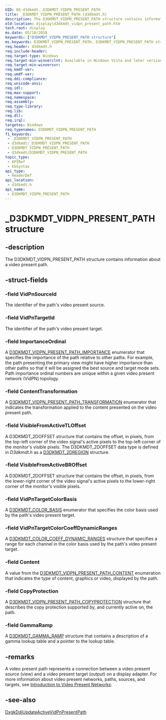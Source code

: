 ```yaml
---
UID: NS:d3dkmdt._D3DKMDT_VIDPN_PRESENT_PATH
title: _D3DKMDT_VIDPN_PRESENT_PATH (d3dkmdt.h)
description: The D3DKMDT_VIDPN_PRESENT_PATH structure contains information about a video present path.
old-location: display\d3dkmdt_vidpn_present_path.htm
tech.root: display
ms.date: 05/10/2018
keywords: ["D3DKMDT_VIDPN_PRESENT_PATH structure"]
ms.keywords: D3DKMDT_VIDPN_PRESENT_PATH, D3DKMDT_VIDPN_PRESENT_PATH structure [Display Devices], DmStructs_7cf350db-f1fa-492f-96d2-9ad806f2b75a.xml, _D3DKMDT_VIDPN_PRESENT_PATH, d3dkmdt/D3DKMDT_VIDPN_PRESENT_PATH, display.d3dkmdt_vidpn_present_path
req.header: d3dkmdt.h
req.include-header:
req.target-type: Windows
req.target-min-winverclnt: Available in Windows Vista and later versions of the Windows operating systems.
req.target-min-winversvr: 
req.kmdf-ver: 
req.umdf-ver: 
req.ddi-compliance: 
req.unicode-ansi: 
req.idl: 
req.max-support: 
req.namespace: 
req.assembly: 
req.type-library: 
req.lib: 
req.dll: 
req.irql: 
targetos: Windows
req.typenames: D3DKMDT_VIDPN_PRESENT_PATH
f1_keywords:
 - _D3DKMDT_VIDPN_PRESENT_PATH
 - d3dkmdt/_D3DKMDT_VIDPN_PRESENT_PATH
 - D3DKMDT_VIDPN_PRESENT_PATH
 - d3dkmdt/D3DKMDT_VIDPN_PRESENT_PATH
topic_type:
 - APIRef
 - kbSyntax
api_type:
 - HeaderDef
api_location:
 - d3dkmdt.h
api_name:
 - D3DKMDT_VIDPN_PRESENT_PATH
---
```


# _D3DKMDT_VIDPN_PRESENT_PATH structure


## -description

The D3DKMDT_VIDPN_PRESENT_PATH structure contains information about a video present path.

## -struct-fields

### -field VidPnSourceId

The identifier of the path's video present source.

### -field VidPnTargetId

The identifier of the path's video present target.

### -field ImportanceOrdinal

A <a href="/windows-hardware/drivers/ddi/d3dkmdt/ne-d3dkmdt-_d3dkmdt_vidpn_present_path_importance">D3DKMDT_VIDPN_PRESENT_PATH_IMPORTANCE</a> enumerator that specifies the importance of the path relative to other paths. For example, the path presenting the primary view might have higher importance than other paths so that it will be assigned the best source and target mode sets. Path importance ordinal numbers are unique within a given video present network (VidPN) topology.

### -field ContentTransformation

 A <a href="/windows-hardware/drivers/ddi/d3dkmdt/ns-d3dkmdt-_d3dkmdt_vidpn_present_path_transformation">D3DKMDT_VIDPN_PRESENT_PATH_TRANSFORMATION</a> enumerator that indicates the transformation applied to the content presented on the video present path.

### -field VisibleFromActiveTLOffset

A D3DKMDT_2DOFFSET structure that contains the offset, in pixels, from the top-left corner of the video signal's active pixels to the top-left corner of the monitor's visible pixels. The D3DKMDT_2DOFFSET data type is defined in <i>D3dkmdt.h</i> as a <a href="/windows-hardware/drivers/ddi/d3dkmdt/ns-d3dkmdt-_d3dkmdt_2dregion">D3DKMDT_2DREGION</a> structure.

### -field VisibleFromActiveBROffset

A D3DKMDT_2DOFFSET structure that contains the offset, in pixels, from the lower-right corner of the video signal's active pixels to the lower-right corner of the monitor's visible pixels.

### -field VidPnTargetColorBasis

A <a href="/windows-hardware/drivers/ddi/d3dkmdt/ne-d3dkmdt-_d3dkmdt_color_basis">D3DKMDT_COLOR_BASIS</a> enumerator that specifies the color basis used by the path's video present target.

### -field VidPnTargetColorCoeffDynamicRanges

A <a href="/windows-hardware/drivers/ddi/d3dkmdt/ns-d3dkmdt-_d3dkmdt_color_coeff_dynamic_ranges">D3DKMDT_COLOR_COEFF_DYNAMIC_RANGES</a> structure that specifies a range for each channel in the color basis used by the path's video present target.

### -field Content

A value from the <a href="/windows-hardware/drivers/ddi/d3dkmdt/ne-d3dkmdt-_d3dkmdt_vidpn_present_path_content">D3DKMDT_VIDPN_PRESENT_PATH_CONTENT</a> enumeration that indicates the type of content, graphics or video, displayed by the path.

### -field CopyProtection

A <a href="/windows-hardware/drivers/ddi/d3dkmdt/ns-d3dkmdt-_d3dkmdt_vidpn_present_path_copyprotection">D3DKMDT_VIDPN_PRESENT_PATH_COPYPROTECTION</a> structure that describes the copy protection supported by, and currently active on, the path.

### -field GammaRamp

A <a href="/windows-hardware/drivers/ddi/d3dkmdt/ns-d3dkmdt-_d3dkmdt_gamma_ramp">D3DKMDT_GAMMA_RAMP</a> structure that contains a description of a gamma lookup table and a pointer to the lookup table.

## -remarks

A video present path represents a connection between a video present source (view) and a video present target (output) on a display adapter. For more information about video present networks, paths, sources, and targets, see <a href="/windows-hardware/drivers/display/introduction-to-video-present-networks">Introduction to Video Present Networks</a>.

## -see-also

<a href="/windows-hardware/drivers/ddi/d3dkmddi/nc-d3dkmddi-dxgkddi_updateactivevidpnpresentpath">DxgkDdiUpdateActiveVidPnPresentPath</a>
